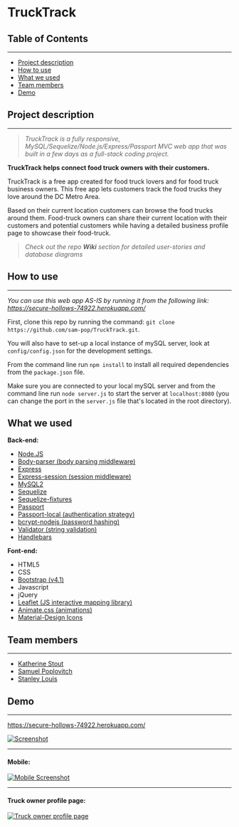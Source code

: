 # TruckTrack

## Table of Contents
---

* [Project description](#desc)
* [How to use](#how)
* [What we used](#tech)
* [Team members](#team-members)
* [Demo](#demo)

## <a name="dec"></a>Project description
---

>_TruckTrack is a fully responsive, MySQL/Sequelize/Node.js/Express/Passport MVC web app that was built in a few days as a full-stack coding project._

**TruckTrack helps connect food truck owners with their customers.**

TruckTrack is a free app created for food truck lovers and for food truck business owners. This free app lets customers track the food trucks they love around the DC Metro Area.

Based on their current location customers can browse the food trucks around them. Food-truck owners can share their current location with their customers and potential customers while having a detailed business profile page to showcase their food-truck.

 > _Check out the repo  **Wiki** section for detailed user-stories and database diagrams_

## <a name="how"></a>How to use
---

_You can use this web app AS-IS by running it from the following link: https://secure-hollows-74922.herokuapp.com/_

First, clone this repo by running the command:
`git clone https://github.com/sam-pop/TruckTrack.git`.

You will also have to set-up a local instance of mySQL server, look at `config/config.json` for the development settings.

From the command line run `npm install` to install all required dependencies from the `package.json` file.

Make sure you are connected to your local mySQL server and from the command line run `node server.js` to start the server at `localhost:8080` (you can change the port in the `server.js` file that's located in the root directory).

## <a name="tech"></a>What we used

**Back-end:**

* [Node.JS](https://www.npmjs.com/)
* [Body-parser (body parsing middleware)](https://www.npmjs.com/package/express-handlebars)
* [Express](https://www.npmjs.com/package/express)
* [Express-session  (session middleware)](https://www.npmjs.com/package/express-session)
* [MySQL2](https://www.npmjs.com/package/mysql2)
* [Sequelize](http://docs.sequelizejs.com/)
* [Sequelize-fixtures](https://www.npmjs.com/package/sequelize-fixtures)
* [Passport](https://www.npmjs.com/package/passport)
* [Passport-local (authentication strategy)](https://www.npmjs.com/package/passport-local)
* [bcrypt-nodejs (password hashing)](https://www.npmjs.com/package/bcrypt-nodejs)
* [Validator (string validation)](https://www.npmjs.com/package/validator)
* [Handlebars](https://www.npmjs.com/package/express-handlebars)

**Font-end:**

* HTML5
* CSS
* [Bootstrap (v4.1)](https://getbootstrap.com/)
* Javascript
* jQuery
* [Leaflet (JS interactive mapping library)](https://leafletjs.com/)
* [Animate.css (animations)](https://github.com/daneden/animate.css)
* [Material-Design Icons](https://material.io/)

## <a name="team-members"></a>Team members
---

* [Katherine Stout](https://github.com/katherinestout)
* [Samuel Poplovitch](https://github.com/sam-pop/)
* [Stanley Louis](https://github.com/stanlouis)

## <a name="demo"></a> Demo
---

https://secure-hollows-74922.herokuapp.com/

[![Screenshot](https://s22.postimg.cc/sxohlznep/Screenshot_2018-07-12-_Truck_Track.jpg)](https://secure-hollows-74922.herokuapp.com/)

---

#### Mobile:
[![Mobile Screenshot](https://s22.postimg.cc/6i1gqdikh/Screenshot_2018-07-12-_Truck_Track_3.jpg)](https://secure-hollows-74922.herokuapp.com/)

---

#### Truck owner profile page:

[![Truck owner profile page](https://s22.postimg.cc/932fzx5n5/Screenshot_2018-07-12-_Truck_Track_1.jpg)](https://secure-hollows-74922.herokuapp.com/)